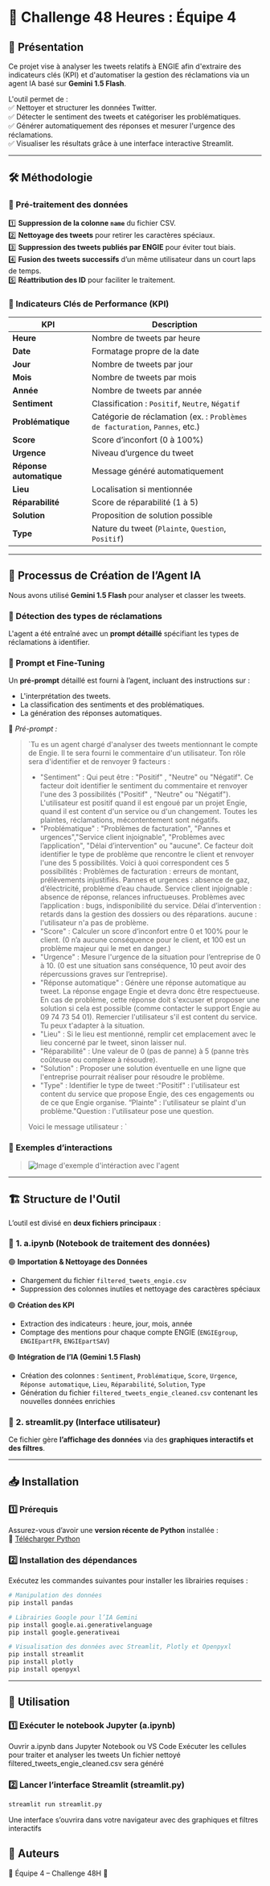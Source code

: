 # 🚀 Challenge 48 Heures : Équipe 4  

## 📌 Présentation  
Ce projet vise à analyser les tweets relatifs à ENGIE afin d'extraire des indicateurs clés (KPI) et d'automatiser la gestion des réclamations via un agent IA basé sur **Gemini 1.5 Flash**.  

L'outil permet de :  
✅ Nettoyer et structurer les données Twitter.  
✅ Détecter le sentiment des tweets et catégoriser les problématiques.  
✅ Générer automatiquement des réponses et mesurer l'urgence des réclamations.  
✅ Visualiser les résultats grâce à une interface interactive Streamlit.  

---

## 🛠️ Méthodologie  

### 🔹 Pré-traitement des données  
1️⃣ **Suppression de la colonne `name`** du fichier CSV.  
2️⃣ **Nettoyage des tweets** pour retirer les caractères spéciaux.  
3️⃣ **Suppression des tweets publiés par ENGIE** pour éviter tout biais.  
4️⃣ **Fusion des tweets successifs** d’un même utilisateur dans un court laps de temps.  
5️⃣ **Réattribution des ID** pour faciliter le traitement.  

### 🔹 Indicateurs Clés de Performance (KPI)  
| KPI | Description |
|------|------------|
| **Heure** | Nombre de tweets par heure |
| **Date** | Formatage propre de la date |
| **Jour** | Nombre de tweets par jour |
| **Mois** | Nombre de tweets par mois |
| **Année** | Nombre de tweets par année |
| **Sentiment** | Classification : `Positif`, `Neutre`, `Négatif` |
| **Problématique** | Catégorie de réclamation (ex. : `Problèmes de facturation`, `Pannes`, etc.) |
| **Score** | Score d’inconfort (0 à 100%) |
| **Urgence** | Niveau d’urgence du tweet |
| **Réponse automatique** | Message généré automatiquement |
| **Lieu** | Localisation si mentionnée |
| **Réparabilité** | Score de réparabilité (1 à 5) |
| **Solution** | Proposition de solution possible |
| **Type** | Nature du tweet (`Plainte`, `Question`, `Positif`) |

---

## 🤖 Processus de Création de l’Agent IA  

Nous avons utilisé **Gemini 1.5 Flash** pour analyser et classer les tweets.  

### 🔹 Détection des types de réclamations  
L'agent a été entraîné avec un **prompt détaillé** spécifiant les types de réclamations à identifier.  

### 🔹 Prompt et Fine-Tuning  
Un **pré-prompt** détaillé est fourni à l’agent, incluant des instructions sur :  
- L'interprétation des tweets.  
- La classification des sentiments et des problématiques.  
- La génération des réponses automatiques.  

📌 *Pré-prompt :*  
> `Tu es un agent chargé d'analyser des tweets mentionnant le compte de Engie.
> Il te sera fourni le commentaire d'un utilisateur.
> Ton rôle sera d'identifier et de renvoyer 9 facteurs :
> - "Sentiment" : Qui peut être :  "Positif" , "Neutre" ou "Négatif". 
> Ce facteur doit identifier le sentiment du commentaire et renvoyer l'une des 3 possibilités ("Positif" , "Neutre" ou "Négatif"). L'utilisateur est positif quand il est engoué par un projet Engie, quand il est content d'un service ou d'un changement. Toutes les plaintes, réclamations, mécontentement sont négatifs.
> - "Problématique" : "Problèmes de facturation", "Pannes et urgences","Service client injoignable", "Problèmes avec l’application", "Délai d’intervention" ou "aucune". Ce facteur doit identifier le type de problème que rencontre le client et renvoyer l'une des 5 possibilités. Voici à quoi correspondent ces 5 possibilités : 
> Problèmes de facturation : erreurs de montant, prélèvements injustifiés.
> Pannes et urgences : absence de gaz, d’électricité, problème d’eau chaude.
> Service client injoignable : absence de réponse, relances infructueuses.
> Problèmes avec l’application : bugs, indisponibilité du service.
> Délai d’intervention : retards dans la gestion des dossiers ou des réparations.
aucune : l'utilisateur n'a pas de problème.
> - "Score" : Calculer un score d’inconfort entre 0 et 100% pour le client. (0 n’a aucune conséquence pour le client, et 100 est un problème majeur qui le met en danger.)
> - "Urgence" : Mesure l'urgence de la situation pour l’entreprise de 0 à 10. (0 est une situation sans conséquence, 10 peut avoir des répercussions graves sur l’entreprise).
> - "Réponse automatique" : Génère une réponse automatique au tweet. La réponse engage Engie et devra donc être respectueuse. En cas de problème, cette réponse doit s'excuser et proposer une solution si cela est possible (comme contacter le support Engie au 09 74 73 54 01). Remercier l'utilisateur s'il est content du service. Tu peux t'adapter à la situation. 
> - "Lieu" : Si le lieu est mentionné, remplir cet emplacement avec le lieu concerné par le tweet, sinon laisser nul. 
> - "Réparabilité" : Une valeur de 0 (pas de panne) à 5 (panne très coûteuse ou complexe à résoudre). 
> - "Solution" : Proposer une solution éventuelle en une ligne que l'entreprise pourrait réaliser pour résoudre le problème. 
> - "Type" : Identifier le type de tweet :"Positif" : l'utilisateur est content du service que propose Engie, des ces engagements ou de ce que Engie organise. “Plainte" : l'utilisateur se plaint d'un problème."Question : l'utilisateur pose une question. 
> 
> Voici le message utilisateur : `  

### 🔹 Exemples d’interactions  
> ![Image d'exemple d'intéraction avec l'agent](images/Interaction.png)

---

## 🏗️ Structure de l'Outil  

L’outil est divisé en **deux fichiers principaux** :  

### 📌 **1. a.ipynb** (Notebook de traitement des données)  
🟢 **Importation & Nettoyage des Données**  
- Chargement du fichier `filtered_tweets_engie.csv`  
- Suppression des colonnes inutiles et nettoyage des caractères spéciaux  

🟢 **Création des KPI**  
- Extraction des indicateurs : heure, jour, mois, année  
- Comptage des mentions pour chaque compte ENGIE (`ENGIEgroup`, `ENGIEpartFR`, `ENGIEpartSAV`)  

🟢 **Intégration de l’IA (Gemini 1.5 Flash)**  
- Création des colonnes : `Sentiment`, `Problématique`, `Score`, `Urgence`, `Réponse automatique`, `Lieu`, `Réparabilité`, `Solution`, `Type`  
- Génération du fichier `filtered_tweets_engie_cleaned.csv` contenant les nouvelles données enrichies  

### 📌 **2. streamlit.py** (Interface utilisateur)  
Ce fichier gère **l’affichage des données** via des **graphiques interactifs et des filtres**.  

---

## 📥 Installation  

### 1️⃣ **Prérequis**  
Assurez-vous d’avoir une **version récente de Python** installée :  
🔗 [Télécharger Python](https://www.python.org/downloads/)  

### 2️⃣ **Installation des dépendances**  
Exécutez les commandes suivantes pour installer les librairies requises :  

```bash
# Manipulation des données
pip install pandas 

# Librairies Google pour l’IA Gemini
pip install google.ai.generativelanguage
pip install google.generativeai

# Visualisation des données avec Streamlit, Plotly et Openpyxl
pip install streamlit
pip install plotly 
pip install openpyxl
```

---

## 🎯 Utilisation

### 1️⃣ Exécuter le notebook Jupyter (a.ipynb)

Ouvrir a.ipynb dans Jupyter Notebook ou VS Code
Exécuter les cellules pour traiter et analyser les tweets
Un fichier nettoyé filtered_tweets_engie_cleaned.csv sera généré

### 2️⃣ Lancer l’interface Streamlit (streamlit.py)

```bash
streamlit run streamlit.py
```

Une interface s’ouvrira dans votre navigateur avec des graphiques et filtres interactifs

## 📌 Auteurs
📍 Équipe 4 – Challenge 48H 🚀
